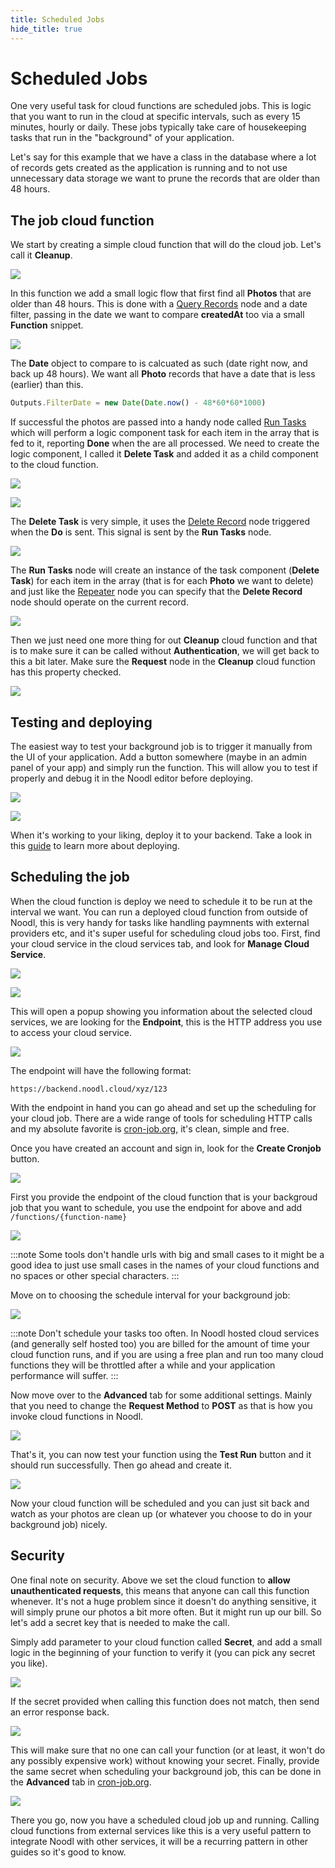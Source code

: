 ```yaml
---
title: Scheduled Jobs
hide_title: true
---
```


# Scheduled Jobs

One very useful task for cloud functions are scheduled jobs. This is logic that you want to run in the cloud at specific intervals, such as every 15 minutes, hourly or daily. These jobs typically take care of housekeeping tasks that run in the "background" of your application.

Let's say for this example that we have a class in the database where a lot of records gets created as the application is running and to not use unnecessary data storage we want to prune the records that are older than 48 hours.

## The job cloud function
We start by creating a simple cloud function that will do the cloud job. Let's call it **Cleanup**.

<div className="ndl-image-with-background l">

![](/docs/guides/cloud-logic/scheduled-jobs/cleanup-1.png)

</div>

In this function we add a small logic flow that first find all **Photos** that are older than 48 hours. This is done with a [Query Records](/nodes/data/cloud-data/query-records) node and a date filter, passing in the date we want to compare **createdAt** too via a small **Function** snippet.

<div className="ndl-image-with-background xl">

![](/docs/guides/cloud-logic/scheduled-jobs/cleanup-nodes-1.png)

</div>

The **Date** object to compare to is calcuated as such (date right now, and back up 48 hours). We want all **Photo** records that have a date that is less (earlier) than this.

```javascript
Outputs.FilterDate = new Date(Date.now() - 48*60*60*1000)
```

If successful the photos are passed into a handy node called [Run Tasks](/nodes/data/run-tasks) which will perform a logic component task for each item in the array that is fed to it, reporting **Done** when the are all processed. We need to create the logic component, I called it **Delete Task** and added it as a child component to the cloud function.

<div className="ndl-image-with-background l">

![](/docs/guides/cloud-logic/scheduled-jobs/cleanup-delete-0.png)

</div>

<div className="ndl-image-with-background l">

![](/docs/guides/cloud-logic/scheduled-jobs/cleanup-delete-1.png)

</div>

The **Delete Task** is very simple, it uses the [Delete Record](/nodes/data/cloud-data/delete-record) node triggered when the **Do** is sent. This signal is sent by the **Run Tasks** node.

<div className="ndl-image-with-background xl">

![](/docs/guides/cloud-logic/scheduled-jobs/cleanup-delete-2.png)

</div>

The **Run Tasks** node will create an instance of the task component (**Delete Task**) for each item in the array (that is for each **Photo** we want to delete) and just like the [Repeater](/nodes/ui-controls/repeater) node you can specify that the **Delete Record** node should operate on the current record.

<div className="ndl-image-with-background l">

![](/docs/guides/cloud-logic/scheduled-jobs/cleanup-delete-3.png)

</div>

Then we just need one more thing for out **Cleanup** cloud function and that is to make sure it can be called without **Authentication**, we will get back to this a bit later. Make sure the **Request** node in the **Cleanup** cloud function has this property checked.

<div className="ndl-image-with-background l">

![](/docs/guides/cloud-logic/scheduled-jobs/cleanup-noauth.png)

</div>

## Testing and deploying

The easiest way to test your background job is to trigger it manually from the UI of your application. Add a button somewhere (maybe in an admin panel of your app) and simply run the function. This will allow you to test if properly and debug it in the Noodl editor before deploying.

<div className="ndl-image-with-background m">

![](/docs/guides/cloud-logic/scheduled-jobs/cleanup-test-1.png)

</div>

<div className="ndl-image-with-background xl">

![](/docs/guides/cloud-logic/scheduled-jobs/cleanup-test-2.png)

</div>

When it's working to your liking, deploy it to your backend. Take a look in this [guide](/docs/guides/cloud-logic/introduction#deploying) to learn more about deploying.

## Scheduling the job

When the cloud function is deploy we need to schedule it to be run at the interval we want. You can run a deployed cloud function from outside of Noodl, this is very handy for tasks like handling paymnents with external providers etc, and it's super useful for scheduling cloud jobs too. First, find your cloud service in the cloud services tab, and look for **Manage Cloud Service**.

<div className="ndl-image-with-background l">

![](/docs/guides/cloud-logic/scheduled-jobs/bg-schedule-1.png)

</div>

<div className="ndl-image-with-background m">

![](/docs/guides/cloud-logic/scheduled-jobs/bg-schedule-2.png)

</div>

This will open a popup showing you information about the selected cloud services, we are looking for the **Endpoint**, this is the HTTP address you use to access your cloud service.

<div className="ndl-image-with-background xl">

![](/docs/guides/cloud-logic/scheduled-jobs/bg-schedule-3.png)

</div>

The endpoint will have the following format:

```
https://backend.noodl.cloud/xyz/123
```

With the endpoint in hand you can go ahead and set up the scheduling for your cloud job. There are a wide range of tools for scheduling HTTP calls and my absolute favorite is [cron-job.org](https://cron-job.org/), it's clean, simple and free.

Once you have created an account and sign in, look for the **Create Cronjob** button.

<div className="ndl-image-with-background m">

![](/docs/guides/cloud-logic/scheduled-jobs/cron-1.png)

</div>

First you provide the endpoint of the cloud function that is your backgroud job that you want to schedule, you use the endpoint for above and add ```/functions/{function-name}```

<div className="ndl-image-with-background xl">

![](/docs/guides/cloud-logic/scheduled-jobs/cron-2.png)

</div>

:::note
Some tools don't handle urls with big and small cases to it might be a good idea to just use small cases in the names of your cloud functions and no spaces or other special characters.
:::

Move on to choosing the schedule interval for your background job:

<div className="ndl-image-with-background m">

![](/docs/guides/cloud-logic/scheduled-jobs/cron-3.png)

</div>

:::note
Don't schedule your tasks too often. In Noodl hosted cloud services (and generally self hosted too) you are billed for the amount of time your cloud function runs, and if you are using a free plan and run too many cloud functions they will be throttled after a while and your application performance will suffer.
:::

Now move over to the **Advanced** tab for some additional settings. Mainly that you need to change the **Request Method** to **POST** as that is how you invoke cloud functions in Noodl.

<div className="ndl-image-with-background l">

![](/docs/guides/cloud-logic/scheduled-jobs/cron-4.png)

</div>

That's it, you can now test your function using the **Test Run** button and it should run successfully. Then go ahead and create it.

<div className="ndl-image-with-background m">

![](/docs/guides/cloud-logic/scheduled-jobs/cron-5.png)

</div>

Now your cloud function will be scheduled and you can just sit back and watch as your photos are clean up (or whatever you choose to do in your background job) nicely.

## Security

One final note on security. Above we set the cloud function to **allow unauthenticated requests**, this means that anyone can call this function whenever. It's not a huge problem since it doesn't do anything sensitive, it will simply prune our photos a bit more often. But it might run up our bill. So let's add a secret key that is needed to make the call.

Simply add parameter to your cloud function called **Secret**, and add a small logic in the beginning of your function to verify it (you can pick any secret you like).

<div className="ndl-image-with-background xl">

![](/docs/guides/cloud-logic/scheduled-jobs/security-1.png)

</div>

If the secret provided when calling this function does not match, then send an error response back.

<div className="ndl-image-with-background m">

![](/docs/guides/cloud-logic/scheduled-jobs/security-2.png)

</div>

This will make sure that no one can call your function (or at least, it won't do any possibly expensive work) without knowing your secret. Finally, provide the same secret when scheduling your background job, this can be done in the **Advanced** tab in [cron-job.org](https://cron-job.org/).

<div className="ndl-image-with-background l">

![](/docs/guides/cloud-logic/scheduled-jobs/security-3.png)

</div>

There you go, now you have a scheduled cloud job up and running. Calling cloud functions from external services like this is a very useful pattern to integrate Noodl with other services, it will be a recurring pattern in other guides so it's good to know.











